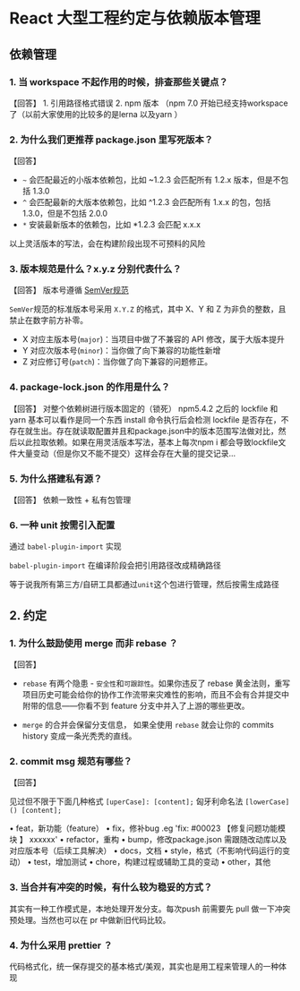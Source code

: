 # React 大型工程约定与依赖版本管理

## 依赖管理

### 1. 当 workspace 不起作用的时候，排查那些关键点？

【回答】
    1. 引用路径格式错误
    2. npm 版本
        （npm 7.0 开始已经支持workspace了（以前大家使用的比较多的是lerna 以及yarn ）

### 2. 为什么我们更推荐 package.json 里写死版本？

【回答】

- `~` 会匹配最近的小版本依赖包，比如 ~1.2.3 会匹配所有 1.2.x 版本，但是不包括 1.3.0
- `^` 会匹配最新的大版本依赖包，比如 ^1.2.3 会匹配所有 1.x.x 的包，包括 1.3.0，但是不包括 2.0.0
- `*` 安装最新版本的依赖包，比如 *1.2.3 会匹配 x.x.x

以上灵活版本的写法，会在构建阶段出现不可预料的风险

### 3. 版本规范是什么？x.y.z 分别代表什么？

【回答】
版本号遵循 [SemVer规范](https://semver.org/)

`SemVer`规范的标准版本号采用 `X.Y.Z` 的格式，其中 X、Y 和 Z 为非负的整数，且禁止在数字前方补零。

- X 对应主版本号(`major`)：当项目中做了不兼容的 API 修改，属于大版本提升
- Y 对应次版本号(`minor`)：当你做了向下兼容的功能性新增
- Z 对应修订号(`patch`)：当你做了向下兼容的问题修正。

### 4. package-lock.json 的作用是什么？

【回答】
对整个依赖树进行版本固定的（锁死）
npm5.4.2 之后的 lockfile 和 yarn 基本可以看作是同一个东西
install 命令执行后会检测 lockfile 是否存在，不存在就生出。存在就读取配置并且和package.json中的版本范围写法做对比，然后以此拉取依赖。如果在用灵活版本写法，基本上每次npm i 都会导致lockfile文件大量变动（但是你又不能不提交）这样会存在大量的提交记录...

### 5. 为什么搭建私有源？

【回答】
依赖一致性 + 私有包管理

### 6. 一种 unit 按需引入配置

通过 `babel-plugin-import` 实现

`babel-plugin-import` 在编译阶段会把引用路径改成精确路径

等于说我所有第三方/自研工具都通过`unit`这个包进行管理，然后按需生成路径

## 2. 约定

### 1. 为什么鼓励使用 merge 而非 rebase ？

【回答】

- `rebase` 有两个隐患 - `安全性`和`可跟踪性`。如果你违反了 rebase 黄金法则，重写项目历史可能会给你的协作工作流带来灾难性的影响，而且不会有合并提交中附带的信息——你看不到 feature 分支中并入了上游的哪些更改。

- `merge` 的合并会保留分支信息，
如果全使用 `rebase` 就会让你的 commits history 变成一条光秃秃的直线。

### 2. commit msg 规范有哪些？

【回答】

见过但不限于下面几种格式
`[uperCase]: [content];` 匈牙利命名法
`[lowerCase]() [content];`

• feat，新功能（feature）
• fix，修补bug .eg 'fix: #00023 【修复问题功能模块 】 xxxxxx'
• refactor，重构
• bump，修改package.json 需跟随改动库以及对应版本号（后续工具解决）
• docs，文档
• style，格式（不影响代码运行的变动）
• test，增加测试
• chore，构建过程或辅助工具的变动
• other，其他

### 3. 当合并有冲突的时候，有什么较为稳妥的方式？

其实有一种工作模式是，本地处理开发分支。每次push 前需要先 pull 做一下冲突预处理。当然也可以在 pr 中做新旧代码比较。

### 4. 为什么采用 prettier ？

代码格式化，统一保存提交的基本格式/美观，其实也是用工程来管理人的一种体现
